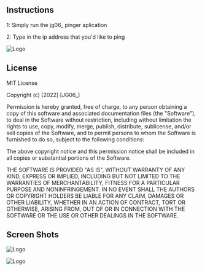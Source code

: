 
## Instructions

1: Simply run the jg06_ pinger aplication 

2: Type in the ip address that you'd like to ping
    
![Logo](https://i.imgur.com/itfrflh.png)


## License

MIT License

Copyright (c) [2022] [JG06_]

Permission is hereby granted, free of charge, to any person obtaining a copy
of this software and associated documentation files (the "Software"), to deal
in the Software without restriction, including without limitation the rights
to use, copy, modify, merge, publish, distribute, sublicense, and/or sell
copies of the Software, and to permit persons to whom the Software is
furnished to do so, subject to the following conditions:

The above copyright notice and this permission notice shall be included in all
copies or substantial portions of the Software.

THE SOFTWARE IS PROVIDED "AS IS", WITHOUT WARRANTY OF ANY KIND, EXPRESS OR
IMPLIED, INCLUDING BUT NOT LIMITED TO THE WARRANTIES OF MERCHANTABILITY,
FITNESS FOR A PARTICULAR PURPOSE AND NONINFRINGEMENT. IN NO EVENT SHALL THE
AUTHORS OR COPYRIGHT HOLDERS BE LIABLE FOR ANY CLAIM, DAMAGES OR OTHER
LIABILITY, WHETHER IN AN ACTION OF CONTRACT, TORT OR OTHERWISE, ARISING FROM,
OUT OF OR IN CONNECTION WITH THE SOFTWARE OR THE USE OR OTHER DEALINGS IN THE
SOFTWARE.


## Screen Shots

![Logo](https://i.imgur.com/4HGJCW1.png)

![Logo](https://i.imgur.com/gSNkV7v.png)
